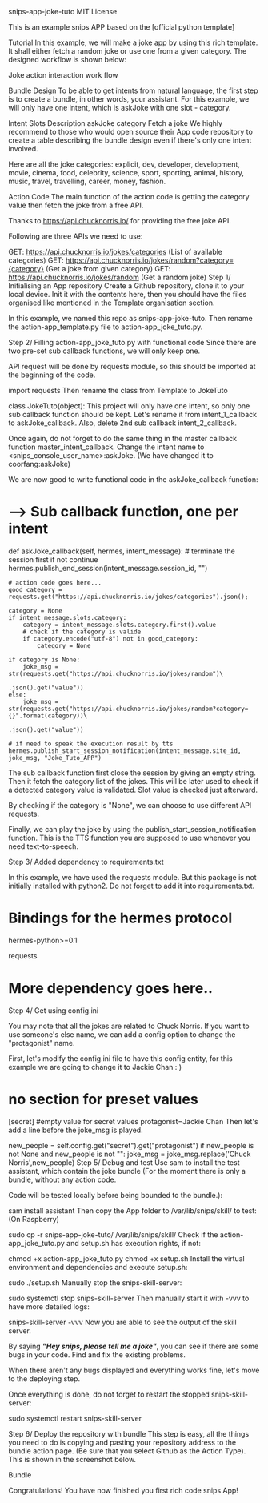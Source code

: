 snips-app-joke-tuto
MIT License

This is an example snips APP based on the [official python template]

Tutorial
In this example, we will make a joke app by using this rich template. It shall either fetch a random joke or use one from a given category. The designed workflow is shown below:

Joke action interaction work flow

Bundle Design
To be able to get intents from natural language, the first step is to create a bundle, in other words, your assistant. For this example, we will only have one intent, which is askJoke with one slot - category.

Intent	Slots	Description
askJoke	category	Fetch a joke
We highly recommend to those who would open source their App code repository to create a table describing the bundle design even if there's only one intent involved.

Here are all the joke categories: explicit, dev, developer, development, movie, cinema, food, celebrity, science, sport, sporting, animal, history, music, travel, travelling, career, money, fashion.

Action Code
The main function of the action code is getting the category value then fetch the joke from a free API.

Thanks to https://api.chucknorris.io/ for providing the free joke API.

Following are three APIs we need to use:

GET: https://api.chucknorris.io/jokes/categories (List of available categories)
GET: https://api.chucknorris.io/jokes/random?category={category} (Get a joke from given category)
GET: https://api.chucknorris.io/jokes/random (Get a random joke)
Step 1/ Initialising an App repository
Create a Github repository, clone it to your local device. Init it with the contents here, then you should have the files organised like mentioned in the Template organisation section.

In this example, we named this repo as snips-app-joke-tuto. Then rename the action-app_template.py file to action-app_joke_tuto.py.

Step 2/ Filling action-app_joke_tuto.py with functional code
Since there are two pre-set sub callback functions, we will only keep one.

API request will be done by requests module, so this should be imported at the beginning of the code.

import requests
Then rename the class from Template to JokeTuto

class JokeTuto(object):
This project will only have one intent, so only one sub callback function should be kept. Let's rename it from intent_1_callback to askJoke_callback. Also, delete 2nd sub callback intent_2_callback.

Once again, do not forget to do the same thing in the master callback function master_intent_callback. Change the intent name to <snips_console_user_name>:askJoke. (We have changed it to coorfang:askJoke)

We are now good to write functional code in the askJoke_callback function:

# --> Sub callback function, one per intent
def askJoke_callback(self, hermes, intent_message):
    # terminate the session first if not continue
    hermes.publish_end_session(intent_message.session_id, "")
    
    # action code goes here...
    good_category = requests.get("https://api.chucknorris.io/jokes/categories").json();

    category = None
    if intent_message.slots.category:
        category = intent_message.slots.category.first().value
        # check if the category is valide
        if category.encode("utf-8") not in good_category:
            category = None

    if category is None:
        joke_msg = str(requests.get("https://api.chucknorris.io/jokes/random")\
                                                                .json().get("value"))
    else:
        joke_msg = str(requests.get("https://api.chucknorris.io/jokes/random?category={}".format(category))\
                                                                .json().get("value"))

    # if need to speak the execution result by tts
    hermes.publish_start_session_notification(intent_message.site_id, joke_msg, "Joke_Tuto_APP")
The sub callback function first close the session by giving an empty string. Then it fetch the category list of the jokes. This will be later used to check if a detected category value is validated. Slot value is checked just afterward.

By checking if the category is "None", we can choose to use different API requests.

Finally, we can play the joke by using the publish_start_session_notification function. This is the TTS function you are supposed to use whenever you need text-to-speech.

Step 3/ Added dependency to requirements.txt

In this example, we have used the requests module. But this package is not initially installed with python2. Do not forget to add it into requirements.txt.

# Bindings for the hermes protocol
hermes-python>=0.1

requests
# More dependency goes here..
Step 4/ Get using config.ini

You may note that all the jokes are related to Chuck Norris. If you want to use someone's else name, we can add a config option to change the "protagonist" name.

First, let's modify the config.ini file to have this config entity, for this example we are going to change it to Jackie Chan : )

# no section for preset values

[secret]
#empty value for secret values
protagonist=Jackie Chan
Then let's add a line before the joke_msg is played.

new_people =  self.config.get("secret").get("protagonist")
if new_people is not None and new_people is not "":
    joke_msg = joke_msg.replace('Chuck Norris',new_people)
Step 5/ Debug and test
Use sam to install the test assistant, which contain the joke bundle (For the moment there is only a bundle, without any action code.

Code will be tested locally before being bounded to the bundle.):

sam install assistant
Then copy the App folder to /var/lib/snips/skill/ to test: (On Raspberry)

sudo cp -r snips-app-joke-tuto/ /var/lib/snips/skill/
Check if the action-app_joke_tuto.py and setup.sh has execution rights, if not:

chmod +x action-app_joke_tuto.py
chmod +x setup.sh
Install the virtual environment and dependencies and execute setup.sh:

sudo ./setup.sh 
Manually stop the snips-skill-server:

sudo systemctl stop snips-skill-server
Then manually start it with -vvv to have more detailed logs:

snips-skill-server -vvv
Now you are able to see the output of the skill server.

By saying ***"Hey snips, please tell me a joke"***, you can see if there are some bugs in your code. Find and fix the existing problems.

When there aren't any bugs displayed and everything works fine, let's move to the deploying step.

Once everything is done, do not forget to restart the stopped snips-skill-server:

sudo systemctl restart snips-skill-server

Step 6/ Deploy the repository with bundle
This step is easy, all the things you need to do is copying and pasting your repository address to the bundle action page. (Be sure that you select Github as the Action Type). This is shown in the screenshot below.

Bundle

Congratulations! You have now finished you first rich code snips App!
